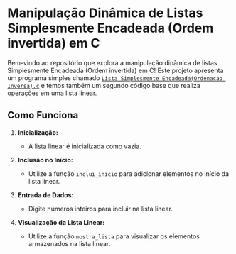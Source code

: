# Manipulação Dinâmica de Listas Simplesmente Encadeada (Ordem invertida) em C

Bem-vindo ao repositório que explora a manipulação dinâmica de listas Simplesmente Encadeada (Ordem invertida) em C! Este projeto apresenta um programa simples chamado [`Lista Simplesmente Encadeada(Ordenacao Inversa).c`](https://github.com/Cristisiuuu/Algoritmo-II/blob/main/LISTAS%20LINEARES/Lista%20Simplesmente%20Encadeada(Ordenacao%20Inversa).c) e temos também um segundo código base que realiza operações em uma lista linear.

## Como Funciona

1. **Inicialização:**
   - A lista linear é inicializada como vazia.

2. **Inclusão no Início:**
   - Utilize a função `inclui_inicio` para adicionar elementos no início da lista linear.

3. **Entrada de Dados:**
   - Digite números inteiros para incluir na lista linear.

4. **Visualização da Lista Linear:**
   - Utilize a função `mostra_lista` para visualizar os elementos armazenados na lista linear.
